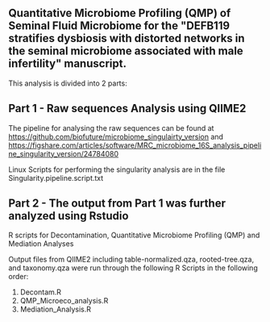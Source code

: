 Quantitative Microbiome Profiling (QMP) of Seminal Fluid Microbiome for the "DEFB119 stratifies dysbiosis with distorted networks in the seminal microbiome associated with male infertility" manuscript.
------------------------------------------------------------------------------------------------------

This analysis is divided into 2 parts:

Part 1 - Raw sequences Analysis using QIIME2
------------------------------------------------------------------------------------------------------
The pipeline for analysing the raw sequences can be found at https://github.com/biofuture/microbiome_singulairty_version and https://figshare.com/articles/software/MRC_microbiome_16S_analysis_pipeline_singularity_version/24784080

Linux Scripts for performing the singularity analysis are in the file Singularity.pipeline.script.txt


Part 2 - The output from Part 1 was further analyzed using Rstudio
-------------------------------------------------------------------------------------------------------

R scripts for Decontamination, Quantitative Microbiome Profiling (QMP) and Mediation Analyses

Output files from QIIME2 including table-normalized.qza, rooted-tree.qza, and taxonomy.qza were run through the following R Scripts in the following order:

1. Decontam.R
2. QMP_Microeco_analysis.R
3. Mediation_Analysis.R
